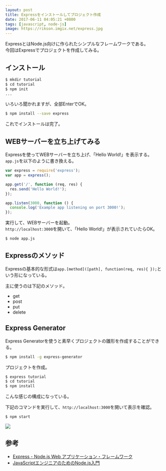 ```yaml
---
layout: post
title: Expressをインストールしてプロジェクト作成
date: 2017-06-11 04:05:21 +0800
tags: [javascript, node-js]
image: https://rikson.imgix.net/express.jpg
---
```

ExpressとはNode.js向けに作られたシンプルなフレームワークである。  
今回はExpressでプロジェクトを作成してみる。

## インストール

```bash
$ mkdir tutorial
$ cd tutorial
$ npm init
... 
```

いろいろ聞かれますが、全部EnterでOK。

```bash
$ npm install --save express 
```

これでインストールは完了。

## WEBサーバーを立ち上げてみる

Expressを使ってWEBサーバーを立ち上げ、「Hello World!」を表示する。  
`app.js`を以下のように書き換える。

```javascript
var express = require('express');
var app = express();

app.get('/', function (req, res) {
  res.send('Hello World!');
});

app.listen(3000, function () {
  console.log('Example app listening on port 3000!');
});
```

実行して、WEBサーバーを起動。  
`http://localhost:3000`を開いて、「Hello World!」が表示されていたらOK。

```bash
$ node app.js 
```

## Expressのメソッド

Expressの基本的な形式は`app.[method]([path], function(req, res){ });`という形になっている。

主に使うのは下記のメソッド。

- get
- post
- put
- delete

## Express Generator

Express Generatorを使うと素早くプロジェクトの雛形を作成することができる。

```bash
$ npm install -g express-generator 
```

プロジェクトを作成。

```bash
$ express tutorial
$ cd tutorial
$ npm install 
```

こんな感じの構成になっている。

下記のコマンドを実行して、`http://localhost:3000`を開いて表示を確認。

```bash
$ npm start 
```

![](https://rikson.imgix.net/cfa4af82a898b512f4e3ab9c7b90367d-e1496920669796.png)

## 参考

- [Express - Node.js Web アプリケーション・フレームワーク](http://expressjs.com/ja/)
- [JavaScriptエンジニアのためのNode.js入門](http://amzn.to/2sGoTUS)

